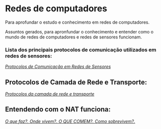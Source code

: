 # Redes de computadores
Para aprofundar o estudo e conhecimento em redes de computadores.

Assuntos gerados, para apronfundar o conhecimento e entender como o mundo de redes de computadores e redes de sensores funcionam.

### Lista dos principais protocolos de comunicação utilizados em redes de sensores:
*[Protocolos de Comunicação em Redes de Sensores](https://github.com/franAnder/Redes-de-computadores/wiki/Redes-De-Sensores)*

## Protocolos de Camada de Rede e Transporte:
*[Protocolos da camada de rede e transporte](https://github.com/franAnder/Redes-de-computadores/wiki/Protocolos-de-Camada-de-Rede-e-Transporte)*

## Entendendo com o NAT funciona:
*[O que faz?. Onde vivem?. O QUE COMEM?. Como sobrevivem?.]()*

